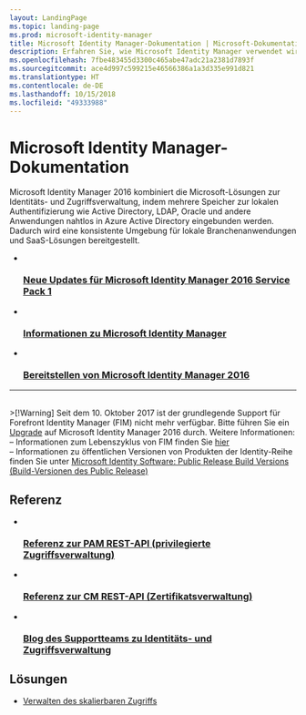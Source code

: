 ```yaml
---
layout: LandingPage
ms.topic: landing-page
ms.prod: microsoft-identity-manager
title: Microsoft Identity Manager-Dokumentation | Microsoft-Dokumentation
description: Erfahren Sie, wie Microsoft Identity Manager verwendet wird.
ms.openlocfilehash: 7fbe483455d3300c465abe47adc21a2381d7893f
ms.sourcegitcommit: ace4d997c599215e46566386a1a3d335e991d821
ms.translationtype: HT
ms.contentlocale: de-DE
ms.lasthandoff: 10/15/2018
ms.locfileid: "49333988"
---
```

# <a name="microsoft-identity-manager-documentation"></a>Microsoft Identity Manager-Dokumentation

Microsoft Identity Manager 2016 kombiniert die Microsoft-Lösungen zur Identitäts- und Zugriffsverwaltung, indem mehrere Speicher zur lokalen Authentifizierung wie Active Directory, LDAP, Oracle und andere Anwendungen nahtlos in Azure Active Directory eingebunden werden. Dadurch wird eine konsistente Umgebung für lokale Branchenanwendungen und SaaS-Lösungen bereitgestellt.

<ul class="panelContent cardsFTitle">
    <li>
        <a href="/microsoft-identity-manager/reference/version-history">
        <div class="cardSize">
            <div class="cardPadding">
                <div class="card">
                    <div class="cardImageOuter">
                        <div class="cardImage">
                            <img src="/media/index/i_whats-new.svg" alt="" />
                        </div>
                    </div>
                    <div class="cardText">
                        <h3>Neue Updates für Microsoft Identity Manager 2016 Service Pack 1</h3>
                    </div>
                </div>
            </div>
        </div>
        </a>
    </li>
    <li>
        <a href="/microsoft-identity-manager/microsoft-identity-manager-2016">
        <div class="cardSize">
            <div class="cardPadding">
                <div class="card">
                    <div class="cardImageOuter">
                        <div class="cardImage">
                            <img src="/media/index/i_learn-about.svg" alt="" />
                        </div>
                    </div>
                    <div class="cardText">
                        <h3>Informationen zu Microsoft Identity Manager</h3>                    </div>
                </div>
            </div>
        </div>
        </a>
    </li>
    <li>
        <a href="/microsoft-identity-manager/microsoft-identity-manager-deploy">
        <div class="cardSize">
            <div class="cardPadding">
                <div class="card">
                    <div class="cardImageOuter">
                        <div class="cardImage">
                            <img src="/media/index/i_deploy.svg" alt="" />
                        </div>
                    </div>
                    <div class="cardText">
                        <h3>Bereitstellen von Microsoft Identity Manager 2016</h3>
                    </div>
                </div>
            </div>
        </div>
        </a>
    </li>
</ul>

---
<br>
&gt;[!Warning]
Seit dem 10. Oktober 2017 ist der grundlegende Support für Forefront Identity Manager (FIM) nicht mehr verfügbar. Bitte führen Sie ein <a href="microsoft-identity-manager-2016-upgrade-from-fim-2010-r2.md" data-raw-source="[upgrade](microsoft-identity-manager-2016-upgrade-from-fim-2010-r2.md)">Upgrade</a> auf Microsoft Identity Manager 2016 durch. Weitere Informationen: </br>  – Informationen zum Lebenszyklus von FIM finden Sie <a href="https://support.microsoft.com/lifecycle/search?alpha=Microsoft%20Forefront%20Identity%20Manager%202010%20R2%20Service%20Pack%201,Microsoft%20Identity%20Manager%202016,Microsoft%20Forefront%20Identity%20Manager%202010" data-raw-source="[here](https://support.microsoft.com/lifecycle/search?alpha=Microsoft%20Forefront%20Identity%20Manager%202010%20R2%20Service%20Pack%201,Microsoft%20Identity%20Manager%202016,Microsoft%20Forefront%20Identity%20Manager%202010)">hier</a> </br> – Informationen zu öffentlichen Versionen von Produkten der Identity-Reihe finden Sie unter <a href="https://blogs.technet.microsoft.com/iamsupport/idmbuildversions/" data-raw-source="[Microsoft Identity Software: Public Release Build Versions](https://blogs.technet.microsoft.com/iamsupport/idmbuildversions/)">Microsoft Identity Software: Public Release Build Versions (Build-Versionen des Public Release)</a>

<h2>Referenz</h2>
<ul class="panelContent cardsFTitle">
    <li>
        <a href="/microsoft-identity-manager/reference/privileged-access-management-rest-api-reference">
        <div class="cardSize">
            <div class="cardPadding">
                <div class="card">
                    <div class="cardImageOuter">
                        <div class="cardImage">
                            <img src="/media/index/i_reference.svg" alt="" />
                        </div>
                    </div>
                    <div class="cardText">
                        <h3>Referenz zur PAM REST-API (privilegierte Zugriffsverwaltung)</h3>
                    </div>
                </div>
            </div>
        </div>
        </a>
    </li>
        <li>
        <a href="/microsoft-identity-manager/reference/certificate-management-rest-api-reference">
        <div class="cardSize">
            <div class="cardPadding">
                <div class="card">
                    <div class="cardImageOuter">
                        <div class="cardImage">
                            <img src="/media/index/i_reference.svg" alt="" />
                        </div>
                    </div>
                    <div class="cardText">
                        <h3>Referenz zur CM REST-API (Zertifikatsverwaltung)</h3>
                    </div>
                </div>
            </div>
        </div>
        </a>
    </li>
    <li>
        <a href="https://blogs.technet.microsoft.com/iamsupport/">
        <div class="cardSize">
            <div class="cardPadding">
                <div class="card">
                    <div class="cardImageOuter">
                        <div class="cardImage">
                            <img src="/media/index/i_blog.svg" alt="" />
                        </div>
                    </div>
                    <div class="cardText">
                        <h3>Blog des Supportteams zu Identitäts- und Zugriffsverwaltung</h3>
                    </div>
                </div>
            </div>
        </div>
        </a>
    </li>
</ul>

<h2>Lösungen</h2>
<ul class="panelContent cardsW">
    <li>
        <div class="cardSize">
            <div class="cardPadding">
                <div class="card">
                    <div class="cardText">
                        <p><a href="/enterprise-mobility-security/solutions/manage-access-at-scale">Verwalten des skalierbaren Zugriffs</a></p>
                    </div>
                </div>
            </div>
        </div>
    </li>
</ul>
